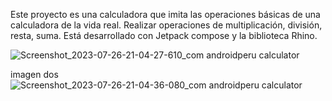 Este proyecto es una calculadora que imita las operaciones básicas de una calculadora de la vida real. Realizar operaciones de multiplicación, división, resta, suma. Está desarrollado con Jetpack compose y la biblioteca Rhino.

![Screenshot_2023-07-26-21-04-27-610_com androidperu calculator](https://github.com/Sebas333231/Calculator_compose/assets/110652225/3fea3f0e-b9c4-4c25-a547-7265d998068b)


imagen dos
![Screenshot_2023-07-26-21-04-36-080_com androidperu calculator](https://github.com/Sebas333231/Calculator_compose/assets/110652225/4d4b002a-be69-499f-bc5f-747954d71556)
